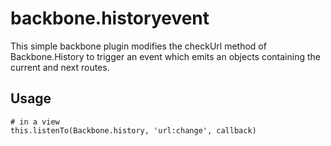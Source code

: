 # backbone.historyevent

This simple backbone plugin modifies the checkUrl method of Backbone.History to trigger an event which emits an objects containing the current and next routes.

## Usage

```
# in a view
this.listenTo(Backbone.history, 'url:change', callback)
```
